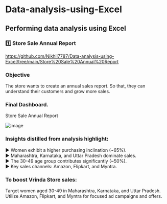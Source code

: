 # Data-analysis-using-Excel
## Performing data analysis using Excel


### 1️⃣ Store Sale Annual Report
https://github.com/Nikhil7787/Data-analysis-using-Excel/tree/main/Store%20Sale%20Annual%20Report

### Objective
The store wants to create an annual sales report. So that, they can understand their customers and grow more sales.

### Final Dashboard.

Store Sale Annual Report																								
																								
																								
																								
																								
																								
																								
																								
																								
																								
																								
																								
																								
																								
																								
																								
																								
																								
																								
																								
																								
																								
																								
																								
																								
																								
																								
																								
																								
																								
																								
																								
																								
																								
																								
																								
																								
![image](https://github.com/Nikhil7787/Data-analysis-using-Excel/assets/123885552/9c71cf28-a517-4659-b6c8-8bef71d4c675)

### Insights distilled from analysis highlight:

▶️ Women exhibit a higher purchasing inclination (~65%).</br>
▶️ Maharashtra, Karnataka, and Uttar Pradesh dominate sales.</br>
▶️ The 30-49 age group contributes significantly (~50%).</br>
▶️ Key sales channels: Amazon, Flipkart, and Myntra.</br>

### To boost Vrinda Store sales:

Target women aged 30-49 in Maharashtra, Karnataka, and Uttar Pradesh. Utilize Amazon, Flipkart, and Myntra for focused ad campaigns and offers.


